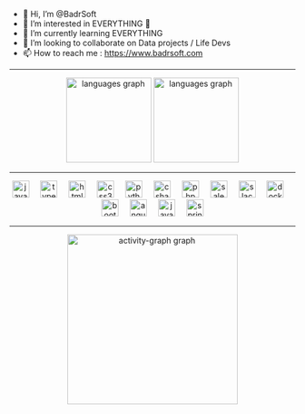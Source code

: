 
- 👋 Hi, I’m @BadrSoft <br>
- 👀 I’m interested in EVERYTHING 🌟<br>
- 🌱 I’m currently learning EVERYTHING <br>
- 💞️ I’m looking to collaborate on Data projects / Life Devs <br>
- 📫 How to reach me : https://www.badrsoft.com <br>

<!---
BadrSoft/BadrtSoft is a ✨ special ✨ repository because its `README.md` (this file) appears on your GitHub profile.
You can click the Preview link to take a look at your changes.
--->

 <hr>
<div align="center">
   <img src="https://github-readme-stats.vercel.app/api?username=BadrtSoft&theme=vue-dark&show_icons=true&hide_border=true&count_private=true" height="150" alt="languages graph"  />
<!--    <img src="https://github-readme-streak-stats.herokuapp.com/?user=BadrtSoft&theme=vue-dark&hide_border=true" height="150" alt="languages graph"  /> -->
   <img src="https://github-readme-stats.vercel.app/api/top-langs/?username=BadrtSoft&theme=vue-dark&show_icons=true&hide_border=true&layout=compact" height="150" alt="languages graph"  />
</div>
 
 <hr>
 
<div align="center">
  <img src="https://cdn.jsdelivr.net/gh/devicons/devicon/icons/javascript/javascript-original.svg" height="30" alt="javascript logo"  />
  <img width="12" />
  <img src="https://cdn.jsdelivr.net/gh/devicons/devicon/icons/typescript/typescript-original.svg" height="30" alt="typescript logo"  />
  <img width="12" />
  <img src="https://cdn.jsdelivr.net/gh/devicons/devicon/icons/html5/html5-original.svg" height="30" alt="html5 logo"  />
  <img width="12" />
  <img src="https://cdn.jsdelivr.net/gh/devicons/devicon/icons/css3/css3-original.svg" height="30" alt="css3 logo"  />
  <img width="12" />
  <img src="https://cdn.jsdelivr.net/gh/devicons/devicon/icons/python/python-original.svg" height="30" alt="python logo"  />
  <img width="12" />
  <img src="https://cdn.jsdelivr.net/gh/devicons/devicon/icons/csharp/csharp-original.svg" height="30" alt="csharp logo"  />
  <img width="12" />
  <img src="https://cdn.jsdelivr.net/gh/devicons/devicon/icons/php/php-original.svg" height="30" alt="php logo"  />
  <img width="12" />
  <img src="https://cdn.jsdelivr.net/gh/devicons/devicon/icons/salesforce/salesforce-original.svg" height="30" alt="salesforce logo"  />
  <img width="12" />
  <img src="https://cdn.jsdelivr.net/gh/devicons/devicon/icons/slack/slack-original.svg" height="30" alt="slack logo"  />
  <img width="12" />
  <img src="https://cdn.jsdelivr.net/gh/devicons/devicon/icons/docker/docker-original.svg" height="30" alt="docker logo"  />
  <img width="12" />
  <img src="https://cdn.jsdelivr.net/gh/devicons/devicon/icons/bootstrap/bootstrap-original.svg" height="30" alt="bootstrap logo"  />
  <img width="12" />
  <img src="https://cdn.jsdelivr.net/gh/devicons/devicon/icons/angularjs/angularjs-original.svg" height="30" alt="angularjs logo"  />
  <img width="12" />
  <img src="https://cdn.jsdelivr.net/gh/devicons/devicon/icons/java/java-original.svg" height="30" alt="java logo"  />
  <img width="12" />
  <img src="https://cdn.jsdelivr.net/gh/devicons/devicon/icons/spring/spring-original.svg" height="30" alt="spring logo"  />
</div>

 <hr>
 
<div align="center">
  <img src="https://github-readme-activity-graph.vercel.app/graph?username=BadrtSoft&radius=16&theme=react&area=true&order=5" height="300" alt="activity-graph graph"  />
</div>

